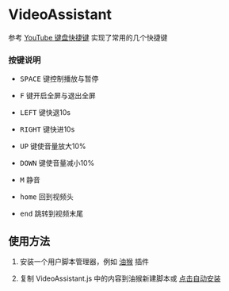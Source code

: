 # VideoAssistant

参考 [YouTube 键盘快捷键](<https://support.google.com/youtube/answer/7631406?hl=zh-Hans>) 实现了常用的几个快捷键

### 按键说明

- <kbd>SPACE</kbd> 键控制播放与暂停    

- <kbd>F</kbd> 键开启全屏与退出全屏   

- <kbd>LEFT</kbd> 键快退10s   

- <kbd>RIGHT</kbd> 键快进10s   

- <kbd>UP</kbd> 键使音量放大10%   

- <kbd>DOWN</kbd> 键使音量减小10%

- <kbd>M</kbd> 静音

- <kbd>home</kbd> 回到视频头

- <kbd>end</kbd> 跳转到视频末尾

  

## 使用方法

1. 安装一个用户脚本管理器，例如 [油猴](<https://chrome.google.com/webstore/detail/tampermonkey/dhdgffkkebhmkfjojejmpbldmpobfkfo?utm_source=chrome-ntp-icon>) 插件

2. 复制 VideoAssistant.js 中的内容到油猴新建脚本或 [点击自动安装](https://greasyfork.org/scripts/381103-%E8%A7%86%E9%A2%91%E5%8A%A9%E6%89%8B/code/%E8%A7%86%E9%A2%91%E5%8A%A9%E6%89%8B.user.js)

   

   
